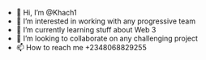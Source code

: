 - 👋 Hi, I’m @Khach1
- 👀 I’m interested in working with any progressive team
- 🌱 I’m currently learning stuff about Web 3
- 💞️ I’m looking to collaborate on any challenging project
- 📫 How to reach me +2348068829255

<!---
Khach1/Khach1 is a ✨ special ✨ repository because its `README.md` (this file) appears on your GitHub profile.
You can click the Preview link to take a look at your changes.
--->
